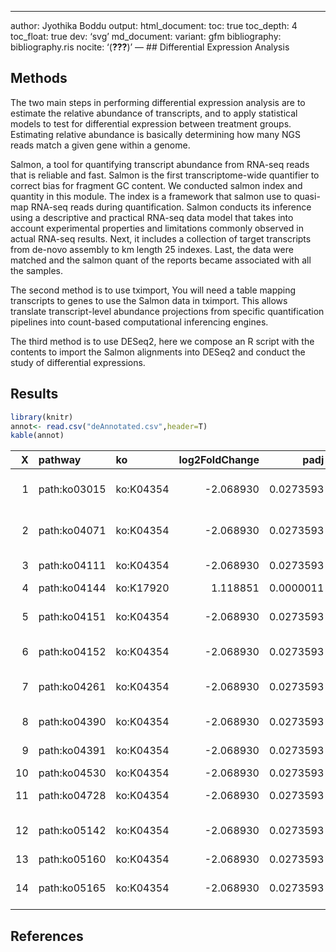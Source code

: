 -----

author: Jyothika Boddu output: html\_document: toc: true toc\_depth: 4
toc\_float: true dev: ‘svg’ md\_document: variant: gfm bibliography:
bibliography.ris nocite:
‘(<span class="citeproc-not-found" data-reference-id="*">**???**</span>)’
— \#\# Differential Expression Analysis

## Methods

The two main steps in performing differential expression analysis are to
estimate the relative abundance of transcripts, and to apply statistical
models to test for differential expression between treatment groups.
Estimating relative abundance is basically determining how many NGS
reads match a given gene within a genome.

Salmon, a tool for quantifying transcript abundance from RNA-seq reads
that is reliable and fast. Salmon is the first transcriptome-wide
quantifier to correct bias for fragment GC content. We conducted salmon
index and quantity in this module. The index is a framework that salmon
use to quasi-map RNA-seq reads during quantification. Salmon conducts
its inference using a descriptive and practical RNA-seq data model that
takes into account experimental properties and limitations commonly
observed in actual RNA-seq results. Next, it includes a collection of
target transcripts from de-novo assembly to km length 25 indexes. Last,
the data were matched and the salmon quant of the reports became
associated with all the samples.

The second method is to use tximport, You will need a table mapping
transcripts to genes to use the Salmon data in tximport. This allows
translate transcript-level abundance projections from specific
quantification pipelines into count-based computational inferencing
engines.

The third method is to use DESeq2, here we compose an R script with the
contents to import the Salmon alignments into DESeq2 and conduct the
study of differential expressions.

## Results

``` r
library(knitr)
annot<- read.csv("deAnnotated.csv",header=T)
kable(annot)
```

|  X | pathway      | ko        | log2FoldChange |      padj | Factor                        | description                               |
| -: | :----------- | :-------- | -------------: | --------: | :---------------------------- | :---------------------------------------- |
|  1 | path:ko03015 | ko:K04354 |     \-2.068930 | 0.0273593 | Menthol\_Menthol\_vs\_Control | mRNA surveillance pathway                 |
|  2 | path:ko04071 | ko:K04354 |     \-2.068930 | 0.0273593 | Menthol\_Menthol\_vs\_Control | Sphingolipid signaling pathway            |
|  3 | path:ko04111 | ko:K04354 |     \-2.068930 | 0.0273593 | Menthol\_Menthol\_vs\_Control | Cell cycle - yeast                        |
|  4 | path:ko04144 | ko:K17920 |       1.118851 | 0.0000011 | Menthol\_Menthol\_vs\_Control | Endocytosis                               |
|  5 | path:ko04151 | ko:K04354 |     \-2.068930 | 0.0273593 | Menthol\_Menthol\_vs\_Control | PI3K-Akt signaling pathway                |
|  6 | path:ko04152 | ko:K04354 |     \-2.068930 | 0.0273593 | Menthol\_Menthol\_vs\_Control | AMPK signaling pathway                    |
|  7 | path:ko04261 | ko:K04354 |     \-2.068930 | 0.0273593 | Menthol\_Menthol\_vs\_Control | Adrenergic signaling in cardiomyocytes    |
|  8 | path:ko04390 | ko:K04354 |     \-2.068930 | 0.0273593 | Menthol\_Menthol\_vs\_Control | Hippo signaling pathway                   |
|  9 | path:ko04391 | ko:K04354 |     \-2.068930 | 0.0273593 | Menthol\_Menthol\_vs\_Control | Hippo signaling pathway - fly             |
| 10 | path:ko04530 | ko:K04354 |     \-2.068930 | 0.0273593 | Menthol\_Menthol\_vs\_Control | Tight junction                            |
| 11 | path:ko04728 | ko:K04354 |     \-2.068930 | 0.0273593 | Menthol\_Menthol\_vs\_Control | Dopaminergic synapse                      |
| 12 | path:ko05142 | ko:K04354 |     \-2.068930 | 0.0273593 | Menthol\_Menthol\_vs\_Control | Chagas disease (American trypanosomiasis) |
| 13 | path:ko05160 | ko:K04354 |     \-2.068930 | 0.0273593 | Menthol\_Menthol\_vs\_Control | Hepatitis C                               |
| 14 | path:ko05165 | ko:K04354 |     \-2.068930 | 0.0273593 | Menthol\_Menthol\_vs\_Control | Human papillomavirus infection            |

## References
